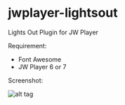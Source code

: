 # jwplayer-lightsout
Lights Out Plugin for JW Player

Requirement: 
  - Font Awesome
  - JW Player 6 or 7

Screenshot:

![alt tag](http://i.imgur.com/405gPWi.png)
